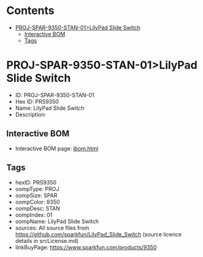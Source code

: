 



Contents
========

* [PROJ-SPAR-9350-STAN-01>LilyPad Slide Switch](#proj-spar-9350-stan-01lilypad-slide-switch)
	* [Interactive BOM](#interactive-bom)
	* [Tags](#tags)

# PROJ-SPAR-9350-STAN-01>LilyPad Slide Switch

- ID: PROJ-SPAR-9350-STAN-01
- Hex ID: PRS9350
- Name: LilyPad Slide Switch
- Description: 

## Interactive BOM

- Interactive BOM page: [ibom.html](kicad/bom/ibom.html)

## Tags

- hexID: PRS9350
- oompType: PROJ
- oompSize: SPAR
- oompColor: 9350
- oompDesc: STAN
- oompIndex: 01
- oompName: LilyPad Slide Switch
- sources: All source files from https://github.com/sparkfun/LilyPad_Slide_Switch (source licence details in srcLicense.md)
- linkBuyPage: https://www.sparkfun.com/products/9350
